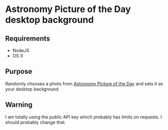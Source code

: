 # Astronomy Picture of the Day desktop background

## Requirements

* NodeJS
* OS X

## Purpose

Randomly chooses a photo from [Astronomy Picture of the Day](http://apod.nasa.gov/apod/astropix.html) and sets it as your desktop background

## Warning

I am totally using the public API key which probably has limits on requests. I should probably change that.
